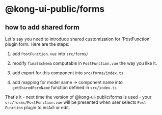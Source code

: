 # @kong-ui-public/forms

## how to add shared form

Let's say you need to introduce shared customization for 'PostFunction' plugin form. Here are the steps:

1. add `PostFunction.vue` into `src/forms/`

2. modify `finalSchema` computable in `PostFunction.vue` the way you like it.

3. add export for this component into `src/forms/index.ts`

4. add mapping for model name -> component name into `getSharedFormName` function defined in `src/index.ts`

That's it - next time the version of @kong-ui-public/forms is used - your `src/forms/PostFunction.vue` will be presented when user selects `Post Function` plugin to install or edit.
